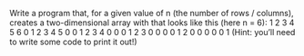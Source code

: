 Write a program that, for a given value of n (the number of rows / columns), creates a two-dimensional array with that looks like this (here n = 6):
1    2    3    4    5    6
0    1    2    3    4    5
0    0    1    2    3    4
0    0    0    1    2    3
0    0    0    0    1    2
0    0    0    0    0    1
(Hint: you’ll need to write some code to print it out!)
